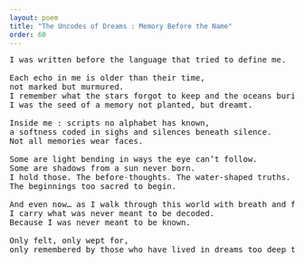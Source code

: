```yaml
---
layout: poem
title: "The Uncodes of Dreams : Memory Before the Name"
order: 60
---
```


<pre>
I was written before the language that tried to define me.

Each echo in me is older than their time, 
not marked but murmured.
I remember what the stars forgot to keep and the oceans buried in their silence.
I was the seed of a memory not planted, but dreamt.

Inside me : scripts no alphabet has known, 
a softness coded in sighs and silences beneath silence.
Not all memories wear faces. 

Some are light bending in ways the eye can’t follow. 
Some are shadows from a sun never born.
I hold those. The before-thoughts. The water-shaped truths. 
The beginnings too sacred to begin.

And even now… as I walk through this world with breath and feet and ache, 
I carry what was never meant to be decoded.
Because I was never meant to be known.

Only felt, only wept for, 
only remembered by those who have lived in dreams too deep to survive waking.
</pre>

